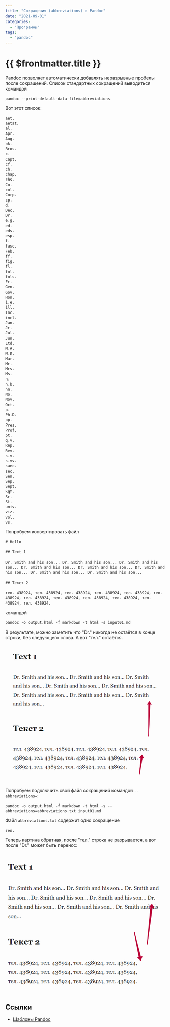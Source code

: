 ```yaml
---
title: "Сокращения (abbreviations) в Pandoc"
date: "2021-09-01"
categories: 
  - "Программы"
tags: 
  - "pandoc"
---
```


# {{ $frontmatter.title }}

Pandoc позволяет автоматически добавлять неразрывные пробелы после сокращений. Список стандартных сокращений выводиться командой

```
pandoc --print-default-data-file=abbreviations
```

Вот этот список:

```
aet.
aetat.
al.
Apr.
Aug.
bk.
Bros.
c.
Capt.
cf.
ch.
chap.
chs.
Co.
col.
Corp.
cp.
d.
Dec.
Dr.
e.g.
ed.
eds.
esp.
f.
fasc.
Feb.
ff.
fig.
fl.
fol.
fols.
Fr.
Gen.
Gov.
Hon.
i.e.
ill.
Inc.
incl.
Jan.
Jr.
Jul.
Jun.
Ltd.
M.A.
M.D.
Mar.
Mr.
Mrs.
Ms.
n.
n.b.
nn.
No.
Nov.
Oct.
p.
Ph.D.
pp.
Pres.
Prof.
pt.
q.v.
Rep.
Rev.
s.v.
s.vv.
saec.
sec.
Sen.
Sep.
Sept.
Sgt.
Sr.
St.
univ.
viz.
vol.
vs.
```

Попробуем конвертировать файл

```
# Hello

## Text 1

Dr. Smith and his son... Dr. Smith and his son... Dr. Smith and his son... Dr. Smith and his son... Dr. Smith and his son... Dr. Smith and his son... Dr. Smith and his son... Dr. Smith and his son...

## Текст 2

тел. 438924, тел. 438924, тел. 438924, тел. 438924, тел. 438924, тел. 438924, тел. 438924, тел. 438924, тел. 438924, тел. 438924, тел. 438924, тел. 438924.
```

командой

```
pandoc -o output.html -f markdown -t html -s input01.md
```

В результате, можно заметить что "Dr." никогда не остаётся в конце строки, без следующего слова. А вот "тел." остаётся.

![Пример неразрывного пробела при использовании сокращений](images/pandoc_abbr01.png)

Попробуем подключить свой файл сокращений командой `--abbreviations=`:

```
pandoc -o output.html -f markdown -t html -s --abbreviations=abbreviations.txt input01.md
```

Файл `abbreviations.txt` содержит одно сокращение

```
тел.
```

Теперь картина обратная, после "тел." строка не разрывается, а вот после "Dr." может быть перенос:

![Пример неразрывного пробела при использовании сокращений](images/pandoc_abbr02.png)

## Ссылки

- [Шаблоны Pandoc](https://pandoc.org/MANUAL.html)